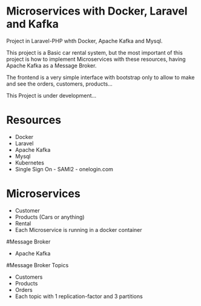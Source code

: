 # Microservices with Docker, Laravel and Kafka
Project in Laravel-PHP whth Docker, Apache Kafka and Mysql.  

This project is a Basic car rental system, but the most important of this project is how to implement Microservices 
with these resources, having Apache Kafka as a Message Broker.  

The frontend is a very simple interface with bootstrap only to allow to make and see the orders, customers, products...   

This Project is under development...

# Resources
- Docker
- Laravel
- Apache Kafka
- Mysql
- Kubernetes
- Single Sign On - SAMl2 - onelogin.com

# Microservices
- Customer
- Products (Cars or anything)
- Rental  
- Each Microservice is running in a docker container

#Message Broker  
- Apache Kafka  

#Message Broker Topics
- Customers  
- Products  
- Orders
- Each topic with 1 replication-factor and 3 partitions
